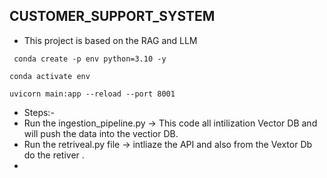 ## CUSTOMER_SUPPORT_SYSTEM
- This project is based on the RAG and LLM




```
 conda create -p env python=3.10 -y
```
```
conda activate env
```
```
uvicorn main:app --reload --port 8001
```




- Steps:-
- Run the ingestion_pipeline.py -> This code all intilization Vector DB  and will push the data into the vectior DB.
- Run the retriveal.py file -> intliaze the API and also from the Vextor Db do the retiver .
- 
